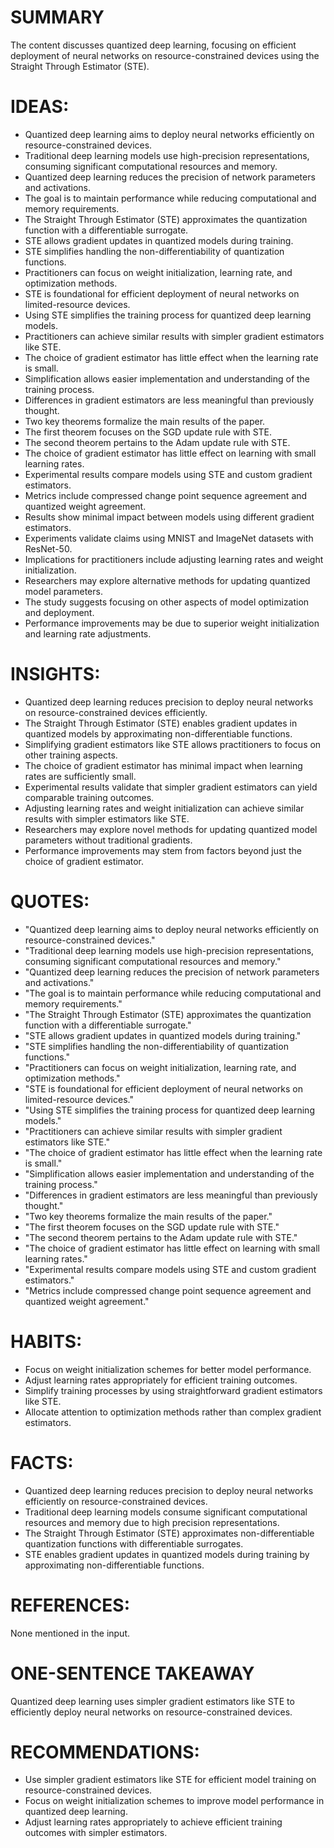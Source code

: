 # SUMMARY
The content discusses quantized deep learning, focusing on efficient deployment of neural networks on resource-constrained devices using the Straight Through Estimator (STE).

# IDEAS:
- Quantized deep learning aims to deploy neural networks efficiently on resource-constrained devices.
- Traditional deep learning models use high-precision representations, consuming significant computational resources and memory.
- Quantized deep learning reduces the precision of network parameters and activations.
- The goal is to maintain performance while reducing computational and memory requirements.
- The Straight Through Estimator (STE) approximates the quantization function with a differentiable surrogate.
- STE allows gradient updates in quantized models during training.
- STE simplifies handling the non-differentiability of quantization functions.
- Practitioners can focus on weight initialization, learning rate, and optimization methods.
- STE is foundational for efficient deployment of neural networks on limited-resource devices.
- Using STE simplifies the training process for quantized deep learning models.
- Practitioners can achieve similar results with simpler gradient estimators like STE.
- The choice of gradient estimator has little effect when the learning rate is small.
- Simplification allows easier implementation and understanding of the training process.
- Differences in gradient estimators are less meaningful than previously thought.
- Two key theorems formalize the main results of the paper.
- The first theorem focuses on the SGD update rule with STE.
- The second theorem pertains to the Adam update rule with STE.
- The choice of gradient estimator has little effect on learning with small learning rates.
- Experimental results compare models using STE and custom gradient estimators.
- Metrics include compressed change point sequence agreement and quantized weight agreement.
- Results show minimal impact between models using different gradient estimators.
- Experiments validate claims using MNIST and ImageNet datasets with ResNet-50.
- Implications for practitioners include adjusting learning rates and weight initialization.
- Researchers may explore alternative methods for updating quantized model parameters.
- The study suggests focusing on other aspects of model optimization and deployment.
- Performance improvements may be due to superior weight initialization and learning rate adjustments.

# INSIGHTS:
- Quantized deep learning reduces precision to deploy neural networks on resource-constrained devices efficiently.
- The Straight Through Estimator (STE) enables gradient updates in quantized models by approximating non-differentiable functions.
- Simplifying gradient estimators like STE allows practitioners to focus on other training aspects.
- The choice of gradient estimator has minimal impact when learning rates are sufficiently small.
- Experimental results validate that simpler gradient estimators can yield comparable training outcomes.
- Adjusting learning rates and weight initialization can achieve similar results with simpler estimators like STE.
- Researchers may explore novel methods for updating quantized model parameters without traditional gradients.
- Performance improvements may stem from factors beyond just the choice of gradient estimator.

# QUOTES:
- "Quantized deep learning aims to deploy neural networks efficiently on resource-constrained devices."
- "Traditional deep learning models use high-precision representations, consuming significant computational resources and memory."
- "Quantized deep learning reduces the precision of network parameters and activations."
- "The goal is to maintain performance while reducing computational and memory requirements."
- "The Straight Through Estimator (STE) approximates the quantization function with a differentiable surrogate."
- "STE allows gradient updates in quantized models during training."
- "STE simplifies handling the non-differentiability of quantization functions."
- "Practitioners can focus on weight initialization, learning rate, and optimization methods."
- "STE is foundational for efficient deployment of neural networks on limited-resource devices."
- "Using STE simplifies the training process for quantized deep learning models."
- "Practitioners can achieve similar results with simpler gradient estimators like STE."
- "The choice of gradient estimator has little effect when the learning rate is small."
- "Simplification allows easier implementation and understanding of the training process."
- "Differences in gradient estimators are less meaningful than previously thought."
- "Two key theorems formalize the main results of the paper."
- "The first theorem focuses on the SGD update rule with STE."
- "The second theorem pertains to the Adam update rule with STE."
- "The choice of gradient estimator has little effect on learning with small learning rates."
- "Experimental results compare models using STE and custom gradient estimators."
- "Metrics include compressed change point sequence agreement and quantized weight agreement."

# HABITS:
- Focus on weight initialization schemes for better model performance.
- Adjust learning rates appropriately for efficient training outcomes.
- Simplify training processes by using straightforward gradient estimators like STE.
- Allocate attention to optimization methods rather than complex gradient estimators.

# FACTS:
- Quantized deep learning reduces precision to deploy neural networks efficiently on resource-constrained devices.
- Traditional deep learning models consume significant computational resources and memory due to high precision representations.
- The Straight Through Estimator (STE) approximates non-differentiable quantization functions with differentiable surrogates.
- STE enables gradient updates in quantized models during training by approximating non-differentiable functions.

# REFERENCES:
None mentioned in the input.

# ONE-SENTENCE TAKEAWAY
Quantized deep learning uses simpler gradient estimators like STE to efficiently deploy neural networks on resource-constrained devices.

# RECOMMENDATIONS:
- Use simpler gradient estimators like STE for efficient model training on resource-constrained devices.
- Focus on weight initialization schemes to improve model performance in quantized deep learning.
- Adjust learning rates appropriately to achieve efficient training outcomes with simpler estimators.
